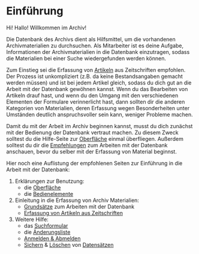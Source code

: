 Einführung
==========

Hi! Hallo! Willkommen im Archiv!

Die Datenbank des Archivs dient als Hilfsmittel, um die vorhandenen Archivmaterialien zu durchsuchen. Als Mitarbeiter
ist es deine Aufgabe, Informationen der Archivmaterialien in die Datenbank einzutragen, sodass die Materialien bei einer
Suche wiedergefunden werden können.

Zum Einstieg sei die Erfassung von [Artikeln](erfassung.md "Artikel") aus Zeitschriften empfohlen. Der Prozess
ist unkompliziert (z.B. da keine Bestandsangaben gemacht werden müssen) und ist bei jedem Artikel gleich, sodass du
dich gut an die Arbeit mit der Datenbank gewöhnen kannst. Wenn du das Bearbeiten von Artikeln drauf hast, und wenn du
den Umgang mit den verschiedenen Elementen der Formulare verinnerlicht hast, dann sollten dir die anderen Kategorien
von Materialien, deren Erfassung wegen Besonderheiten unter Umständen deutlich anspruchsvoller sein kann, weniger
Probleme machen.

Damit du mit der Arbeit im Archiv beginnen kannst, musst du dich zunächst mit der Bedienung der Datenbank vertraut
machen.
Zu diesem Zweck solltest du die Hilfe-Seite zur [Oberfläche](oberflaeche.md "Oberfläche") einmal überfliegen.
Außerdem solltest du dir die [Empfehlungen](grundsaetze.md "Grundsätze") zum Arbeiten mit der Datenbank anschauen, bevor
du selber mit der Erfassung von Material beginnst.

Hier noch eine Auflistung der empfohlenen Seiten zur Einführung in die Arbeit mit der Datenbank:

1. Erklärungen zur Benutzung:
	* die [Oberfläche](oberflaeche.md "Oberfläche")
	* die [Bedienelemente](bedienelement.md "Bedienelement")
2. Einleitung in die Erfassung von Archiv Materialien:
	* [Grundsätze](grundsaetze.md "Grundsätze") zum Arbeiten mit der Datenbank
	* [Erfassung von Artikeln aus Zeitschriften](erfassung.md "Artikel")
3. Weitere Hilfe:
	* das [Suchformular](suchformular.md "Suchformular")
	* die [Änderungsliste](aenderungsliste.md "Änderungsliste")
	* [Anmelden & Abmelden](benutzer.md#anmelden-und-abmelden)
	* [Sichern](sichern.md "Sichern") &
	  [Löschen](loeschen.md "Löschen") von
	  [Datensätzen](datensatz.md "Datensatz")
